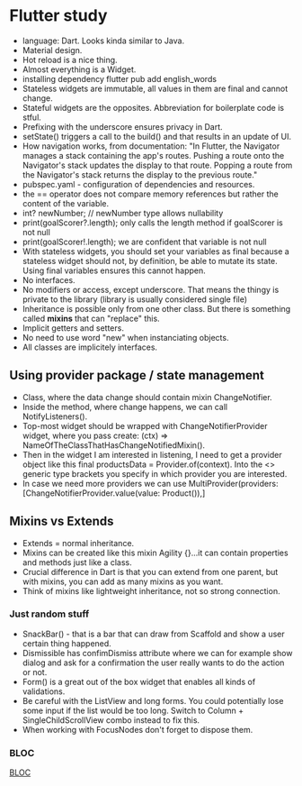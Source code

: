 # Flutter study
- language: Dart. Looks kinda similar to Java.
- Material design.
- Hot reload is a nice thing.
- Almost everything is a Widget.
- installing dependency flutter pub add english_words
- Stateless widgets are immutable, all values in them are final and cannot change.
- Stateful widgets are the opposites. Abbreviation for boilerplate code is stful.
- Prefixing with the underscore ensures privacy in Dart.
- setState() triggers a call to the build() and that results in an update of UI.
- How navigation works, from documentation: "In Flutter, the Navigator manages a stack containing the app's routes. Pushing a route onto the Navigator's stack updates the display to that route. Popping a route from the Navigator's stack returns the display to the previous route."
- pubspec.yaml - configuration of dependencies and resources.
- the == operator does not compare 
memory references but rather the content of the variable.
- int? newNumber; // newNumber type allows nullability
- print(goalScorer?.length); only calls the length method if goalScorer is not null
- print(goalScorer!.length); we are confident that variable is not null
- With stateless widgets, you should set your variables as final because 
a stateless widget should not, by definition, be able to mutate its state. Using final variables 
ensures this cannot happen.
- No interfaces.
- No modifiers or access, except underscore. That means the thingy is private to the library (library is usually considered single file)
- Inheritance is possible only from one other class. But there is something called **mixins** that can "replace" this.
- Implicit getters and setters.
- No need to use word "new" when instanciating objects.
- All classes are implicitely interfaces.

## Using provider package / state management
- Class, where the data change should contain mixin ChangeNotifier.
- Inside the method, where change happens, we can call NotifyListeners().
- Top-most widget should be wrapped with ChangeNotifierProvider widget, where you pass create: (ctx) => NameOfTheClassThatHasChangeNotifiedMixin().
- Then in the widget I am interested in listening, I need to get a provider object like this final productsData = Provider.of<Products>(context). Into the <> generic type brackets you specify in which provider you are interested.
- In case we need more providers we can use MultiProvider(providers: [ChangeNotifierProvider.value(value: Product()),]

## Mixins vs Extends
- Extends = normal inheritance.
- Mixins can be created like this mixin Agility {}...it can contain properties and methods just like a class.
- Crucial difference in Dart is that you can extend from one parent, but with mixins, you can add as many mixins as you want.
- Think of mixins like lightweight inheritance, not so strong connection.

### Just random stuff
- SnackBar() - that is a bar that can draw from Scaffold and show a user certain thing happened.
- Dismissible has confimDismiss attribute where we can for example show dialog and ask for a confirmation the user really wants to do the action or not.
- Form() is a great out of the box widget that enables all kinds of validations.
- Be careful with the ListView and long forms. You could potentially lose some input if the list would be too long. Switch to Column + SingleChildScrollView combo instead to fix this.
- When working with FocusNodes don't forget to dispose them.

### BLOC
[BLOC](https://github.com/pavkoccino/flutter_studying/blob/main/bloc.md)
